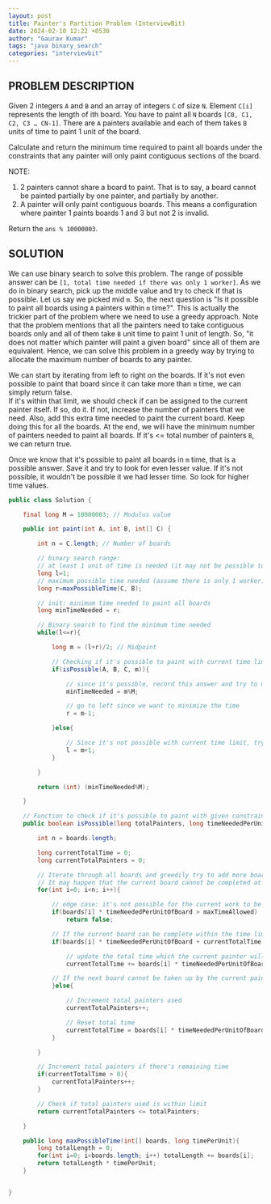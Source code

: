 ```yaml
---
layout: post
title: Painter's Partition Problem (InterviewBit)
date: 2024-02-10 12:22 +0530
author: "Gaurav Kumar"
tags: "java binary_search"
categories: "interviewbit"
---
```


## PROBLEM DESCRIPTION

Given 2 integers `A` and `B` and an array of integers `C` of size `N`. Element `C[i]` represents the length of ith board.
You have to paint all `N` boards `[C0, C1, C2, C3 … CN-1]`. There are `A` painters available and each of them takes `B` units of time to paint 1 unit of the board.

Calculate and return the minimum time required to paint all boards under the constraints that any painter will only paint contiguous sections of the board.

NOTE:

1. 2 painters cannot share a board to paint. That is to say, a board cannot be painted partially by one painter, and partially by another.
2. A painter will only paint contiguous boards. This means a configuration where painter 1 paints boards 1 and 3 but not 2 is invalid.

Return the `ans % 10000003`.

## SOLUTION

We can use binary search to solve this problem. The range of possible answer can be `[1, total time needed if there was only 1 worker]`. As we do in binary search, pick up the middle value and try to check if that is possible. Let us say we picked mid `m`. So, the next question is "Is it possible to paint all boards using `A` painters within `m` time?". This is actually the trickier part of the problem where we need to use a greedy approach. Note that the problem mentions that all the painters need to take contiguous boards only and all of them take `B` unit time to paint 1 unit of length. So, "it does not matter which painter will paint a given board" since all of them are equivalent. Hence, we can solve this problem in a greedy way by trying to allocate the maximum number of boards to any painter.

We can start by iterating from left to right on the boards. If it's not even possible to paint that board since it can take more than `m` time, we can simply return false.  
If it's within that limit, we should check if can be assigned to the current painter itself. If so, do it. If not, increase the number of painters that we need. Also, add this extra time needed to paint the current board. Keep doing this for all the boards. At the end, we will have the minimum number of painters needed to paint all boards. If it's <= total number of painters `B`, we can return true.

Once we know that it's possible to paint all boards in `m` time, that is a possible answer. Save it and try to look for even lesser value. If it's not possible, it wouldn't be possible it we had lesser time. So look for higher time values.

```java
public class Solution {

    final long M = 10000003; // Modulus value

    public int paint(int A, int B, int[] C) {

        int n = C.length; // Number of boards

        // binary search range:
        // at least 1 unit of time is needed (it may not be possible to complete all though which we will check later)
        long l=1;
        // maximum possible time needed (assume there is only 1 worker)
        long r=maxPossibleTime(C, B);

        // init: minimum time needed to paint all boards
        long minTimeNeeded = r;

        // Binary search to find the minimum time needed
        while(l<=r){

            long m = (l+r)/2; // Midpoint

            // Checking if it's possible to paint with current time limit
            if(isPossible(A, B, C, m)){

                // since it's possible, record this answer and try to minize this
                minTimeNeeded = m%M;

                // go to left since we want to minimize the time
                r = m-1;

            }else{

                // Since it's not possible with current time limit, try with larger value. So go to right side
                l = m+1;
            }

        }

        return (int) (minTimeNeeded%M);

    }

    // Function to check if it's possible to paint with given constraints and time limit
    public boolean isPossible(long totalPainters, long timeNeededPerUnitOfBoard, int[] boards, long maxTimeAllowed){

        int n = boards.length;

        long currentTotalTime = 0;
        long currentTotalPainters = 0;

        // Iterate through all boards and greedily try to add more board for the current painter. If it's not possible to add, then only use another painter
        // It may happen that the current board cannot be completed at all in the given time limit, in which we can directly return false
        for(int i=0; i<n; i++){

            // edge case: it's not possible for the current work to be done at all within maxTimeAllowed limit
            if(boards[i] * timeNeededPerUnitOfBoard > maxTimeAllowed)
                return false;

            // If the current board can be complete within the time limit by the current painter, do it.
            if(boards[i] * timeNeededPerUnitOfBoard + currentTotalTime <= maxTimeAllowed){

                // update the total time which the current painter will spend
                currentTotalTime += boards[i] * timeNeededPerUnitOfBoard;

            // If the next board cannot be taken up by the current painter, we will need another painter to be added
            }else{

                // Increment total painters used
                currentTotalPainters++;

                // Reset total time
                currentTotalTime = boards[i] * timeNeededPerUnitOfBoard;
            }

        }

        // Increment total painters if there's remaining time
        if(currentTotalTime > 0){
            currentTotalPainters++;
        }

        // Check if total painters used is within limit
        return currentTotalPainters <= totalPainters;

    }

    public long maxPossibleTime(int[] boards, long timePerUnit){
        long totalLength = 0;
        for(int i=0; i<boards.length; i++) totalLength += boards[i];
        return totalLength * timePerUnit;
    }


}
```
